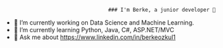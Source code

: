                                       ### I'm Berke, a junior developer 🚀





- 🔭 I’m currently working on Data Science and Machine Learning.
- 🌱 I’m currently learning Python, Java, C#, ASP.NET/MVC
- 💬 Ask me about https://www.linkedin.com/in/berkeozkul1


